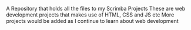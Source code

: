 A Repository that holds all the files to my Scrimba Projects 
These are web development projects that makes use of HTML, CSS and JS etc
More projects would be added as I continue to learn about web development
